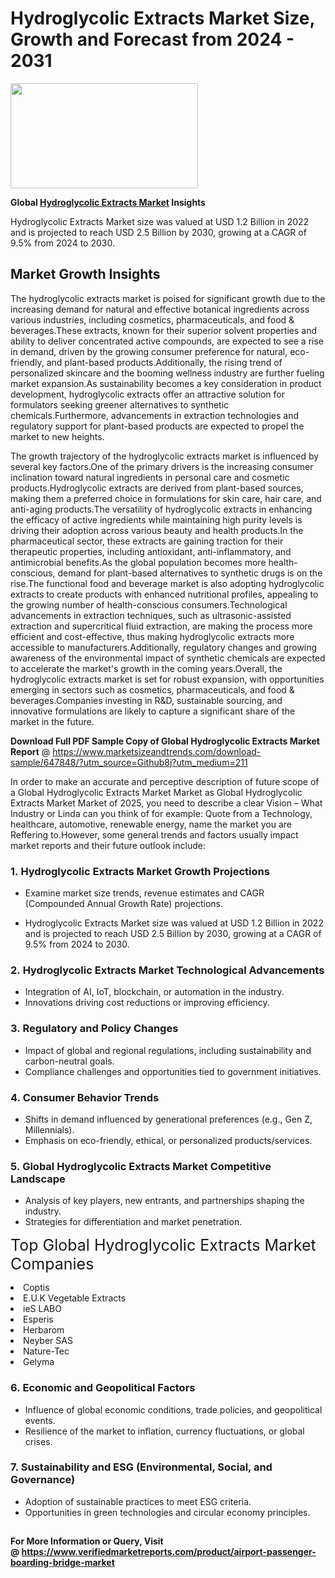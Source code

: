 <H1>Hydroglycolic Extracts Market Size, Growth and Forecast from 2024 - 2031</H1><img class="aligncenter size-medium wp-image-584254" src="https://thirdeyenews.in/wp-content/uploads/2024/09/Global-Market-Research-300x168.jpeg" alt="" width="300" height="168" /><p><strong>Global&nbsp;<a href="https://www.marketsizeandtrends.com/download-sample/647848/?utm_source=Github8j?utm_medium=211">Hydroglycolic Extracts Market</a> Insights</strong></p><p>Hydroglycolic Extracts Market size was valued at USD 1.2 Billion in 2022 and is projected to reach USD 2.5 Billion by 2030, growing at a CAGR of 9.5% from 2024 to 2030.</p><p><h2>Market Growth Insights</h2> <p>The hydroglycolic extracts market is poised for significant growth due to the increasing demand for natural and effective botanical ingredients across various industries, including cosmetics, pharmaceuticals, and food & beverages.These extracts, known for their superior solvent properties and ability to deliver concentrated active compounds, are expected to see a rise in demand, driven by the growing consumer preference for natural, eco-friendly, and plant-based products.Additionally, the rising trend of personalized skincare and the booming wellness industry are further fueling market expansion.As sustainability becomes a key consideration in product development, hydroglycolic extracts offer an attractive solution for formulators seeking greener alternatives to synthetic chemicals.Furthermore, advancements in extraction technologies and regulatory support for plant-based products are expected to propel the market to new heights.</p> <p>The growth trajectory of the hydroglycolic extracts market is influenced by several key factors.One of the primary drivers is the increasing consumer inclination toward natural ingredients in personal care and cosmetic products.Hydroglycolic extracts are derived from plant-based sources, making them a preferred choice in formulations for skin care, hair care, and anti-aging products.The versatility of hydroglycolic extracts in enhancing the efficacy of active ingredients while maintaining high purity levels is driving their adoption across various beauty and health products.In the pharmaceutical sector, these extracts are gaining traction for their therapeutic properties, including antioxidant, anti-inflammatory, and antimicrobial benefits.As the global population becomes more health-conscious, demand for plant-based alternatives to synthetic drugs is on the rise.The functional food and beverage market is also adopting hydroglycolic extracts to create products with enhanced nutritional profiles, appealing to the growing number of health-conscious consumers.Technological advancements in extraction techniques, such as ultrasonic-assisted extraction and supercritical fluid extraction, are making the process more efficient and cost-effective, thus making hydroglycolic extracts more accessible to manufacturers.Additionally, regulatory changes and growing awareness of the environmental impact of synthetic chemicals are expected to accelerate the market's growth in the coming years.Overall, the hydroglycolic extracts market is set for robust expansion, with opportunities emerging in sectors such as cosmetics, pharmaceuticals, and food & beverages.Companies investing in R&D, sustainable sourcing, and innovative formulations are likely to capture a significant share of the market in the future.</p> <p><span class=""><strong>Download Full PDF Sample Copy of Global Hydroglycolic Extracts Market Report</strong> @ <a href="https://www.marketsizeandtrends.com/download-sample/647848/?utm_source=Github8j?utm_medium=211" target="_blank">https://www.marketsizeandtrends.com/download-sample/647848/?utm_source=Github8j?utm_medium=211</a></span></p><p>In order to make an accurate and perceptive description of future scope of a Global&nbsp;Hydroglycolic Extracts Market Market as Global&nbsp;Hydroglycolic Extracts Market Market of 2025, you need to describe a clear Vision &ndash; What Industry or Linda can you think of for example: Quote from a Technology, healthcare, automotive, renewable energy, name the market you are Reffering to.However, some general trends and factors usually impact market reports and their future outlook include:</p><h3>1.&nbsp;<strong>Hydroglycolic Extracts Market Growth Projections</strong></h3><ul><li>Examine market size trends, revenue estimates and CAGR (Compounded Annual Growth Rate) projections.</li><li><p>Hydroglycolic Extracts Market size was valued at USD 1.2 Billion in 2022 and is projected to reach USD 2.5 Billion by 2030, growing at a CAGR of 9.5% from 2024 to 2030.</p></li></ul><h3>2.&nbsp;<strong>Hydroglycolic Extracts Market Technological Advancements</strong></h3><ul><li>Integration of AI, IoT, blockchain, or automation in the industry.</li><li>Innovations driving cost reductions or improving efficiency.</li></ul><h3>3.&nbsp;<strong>Regulatory and Policy Changes</strong></h3><ul><li>Impact of global and regional regulations, including sustainability and carbon-neutral goals.</li><li>Compliance challenges and opportunities tied to government initiatives.</li></ul><h3>4.&nbsp;<strong>Consumer Behavior Trends</strong></h3><ul><li>Shifts in demand influenced by generational preferences (e.g., Gen Z, Millennials).</li><li>Emphasis on eco-friendly, ethical, or personalized products/services.</li></ul><h3>5.&nbsp;<strong>Global Hydroglycolic Extracts Market Competitive Landscape</strong></h3><ul><li>Analysis of key players, new entrants, and partnerships shaping the industry.</li><li>Strategies for differentiation and market penetration.</li></ul><p data-pm-slice="1 1 []"><span style="color: inherit; font-family: inherit; font-size: 25px;">Top Global Hydroglycolic Extracts Market Companies</span></p><div class="" data-test-id=""><p><li>Coptis</li><li> E.U.K Vegetable Extracts</li><li> ieS LABO</li><li> Esperis</li><li> Herbarom</li><li> Neyber SAS</li><li> Nature-Tec</li><li> Gelyma</li></p></div><h3>6.&nbsp;<strong>Economic and Geopolitical Factors</strong></h3><ul><li>Influence of global economic conditions, trade policies, and geopolitical events.</li><li>Resilience of the market to inflation, currency fluctuations, or global crises.</li></ul><h3>7.&nbsp;<strong>Sustainability and ESG (Environmental, Social, and Governance)</strong></h3><ul><li>Adoption of sustainable practices to meet ESG criteria.</li><li>Opportunities in green technologies and circular economy principles.</li></ul><h2><strong style="font-size: 14px;">For More Information or Query, Visit @&nbsp;</strong><a style="background-color: #ffffff; font-size: 14px;" href="https://www.marketsizeandtrends.com/report/hydroglycolic-extracts-market/" target="_blank">https://www.verifiedmarketreports.com/product/airport-passenger-boarding-bridge-market</a></h2>